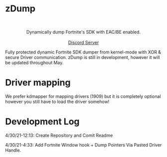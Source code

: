 # zDump

<br />
<p align="center">
  <p align="center">
    Dynamically dump Fortnite's SDK with EAC/BE enabled.
    <br />
    <br />
	  <a href="https://discord.gg/KGxNWmjxph">Discord Server</a>
  </p>
</p>


Fully protected dynamic Fortnite SDK dumper from kernel-mode with XOR & secure Driver communication. 
zDump is still in development, however it will be updated throughout May.

# Driver mapping
We prefer kdmapper for mapping drivers (1909) but it is completely optional however you still have to load the driver somehow!


# Development Log

4/30/21-12:13: Create Repository and Comit Readme

4/30/21-4:33: Add Fortnite Window hook + Dump Pointers Via Pasted Driver Handle.
